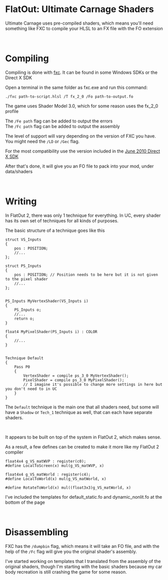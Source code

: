 # FlatOut: Ultimate Carnage Shaders

Ultimate Carnage uses pre-compiled shaders, which means you'll need something like FXC to compile your HLSL to an FX file with the FO extension

<br>

# Compiling

Compiling is done with [fxc](https://learn.microsoft.com/en-us/windows/win32/direct3dtools/fxc). It can be found in some Windows SDKs or the Direct X SDK

Open a terminal in the same folder as fxc.exe and run this command:
```
./fxc path-to-script.hlsl /T fx_2_0 /Fo path-to-output.fo
```

The game uses Shader Model 3.0, which for some reason uses the fx_2_0 profile

The ```/Fe path``` flag can be added to output the errors<br>
The ```/Fc path``` flag can be added to output the assembly

The level of support will vary depending on the version of FXC you have. You might need the ```/LD``` or ```/Gec``` flag.

For the most compatibility use the version included in the [June 2010 Direct X SDK](https://www.microsoft.com/en-ca/download/details.aspx?id=6812)

After that's done, it will give you an FO file to pack into your mod, under data/shaders

<br>

# Writing

In FlatOut 2, there was only 1 technique for everything. In UC, every shader has its own set of techniques for all kinds of purposes.

The basic structure of a technique goes like this
```hlsl
struct VS_Inputs
{
    pos : POSITION;
    //...
};

struct PS_Inputs
{
    pos : POSITION; // Position needs to be here but it is not given to the pixel shader
    //...
};


PS_Inputs MyVertexShader(VS_Inputs i)
{
    PS_Inputs o;
    //...
    return o;
}

float4 MyPixelShader(PS_Inputs i) : COLOR
{
    //...
}


Technique Default
{
    Pass P0
    {
        VertexShader = compile ps_3_0 MyVertexShader();
        PixelShader = compile ps_3_0 MyPixelShader();
        // I imagine it's possible to change more settings in here but you don't need to in UC
    }
}
```

The ```Default``` technique is the main one that all shaders need, but some will have a ```Shadow``` or ```Tech_1``` technique as well, that can each have separate shaders.

<br>

It appears to be built on top of the system in FlatOut 2, which makes sense.

As a result, a few defines can be created to make it more like my FlatOut 2 compiler
```hlsl
float4x4 g_VS_matWVP : register(c0);
#define LocalToScreen(x) mul(g_VS_matWVP, x)

float4x4 g_VS_matWorld : register(c4);
#define LocalToWorld(x) mul(g_VS_matWorld, x)

#define RotateToWorld(x) mul((float3x3)g_VS_matWorld, x)
```

I've included the templates for default_static.fo and dynamic_nonlit.fo at the bottom of the page

<br>

# Disassembling

FXC has the ```/dumpbin``` flag, which means it will take an FO file, and with the help of the ```/Fc``` flag will give you the original shader's assembly.

I've started working on templates that I translated from the assembly of the original shaders, though I'm starting with the basic shaders because my car body recreation is still crashing the game for some reason.

